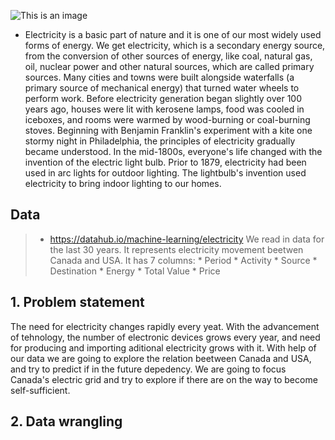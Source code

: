 ![This is an image](https://iea.imgix.net/b76ee6a7-ff18-4ee8-a557-5d4a5cbf421d/shutterstock_612227351.jpg?auto=compress%2Cformat&fit=min&q=80&rect=0%2C2105%2C4578%2C3047&w=1280&h=852&fit=crop&fm=jpg&q=70&auto=format)
* Electricity is a basic part of nature and it is one of our most widely used forms of energy. We get electricity, which is a secondary energy source, from the conversion of other sources of energy, like coal, natural gas, oil, nuclear power and other natural sources, which are called primary sources. Many cities and towns were built alongside waterfalls (a primary source of mechanical energy) that turned water wheels to perform work. Before electricity generation began slightly over 100 years ago, houses were lit with kerosene lamps, food was cooled in iceboxes, and rooms were warmed by wood-burning or coal-burning stoves. Beginning with Benjamin Franklin's experiment with a kite one stormy night in Philadelphia, the principles of electricity gradually became understood. In the mid-1800s, everyone's life changed with the invention of the electric light bulb. Prior to 1879, electricity had been used in arc lights for outdoor lighting. The lightbulb's invention used electricity to bring indoor lighting to our homes.
##  Data 
> * https://datahub.io/machine-learning/electricity
We read in data for the last 30 years. It represents electricity movement beetwen Canada and USA.
It has 7 columns:
    * Period
    * Activity 
    * Source 
    * Destination
    * Energy 
    * Total Value
    * Price
## 1. Problem statement
The need for electricity changes rapidly every yeat. With the advancement of tehnology, the number of electronic devices grows every year, and need for producing and importing aditional electricity grows with it. With help of our data we are going to explore the relation beetween Canada and USA,
and try to predict if in the future depedency. We are going to focus Canada's electric grid and try to explore if there are on the way to become self-sufficient.

## 2. Data wrangling
